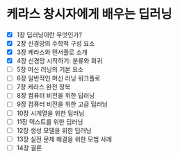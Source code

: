 # 케라스 창시자에게 배우는 딥러닝

- [X] 1장 딥러닝이란 무엇인가?
- [X] 2장 신경망의 수학적 구성 요소
- [X] 3장 케라스와 텐서플로 소개
- [X] 4장 신경망 시작하기: 분류와 회귀
- [ ] 5장 머신 러닝의 기본 요소
- [ ] 6장 일반적인 머신 러닝 워크플로
- [ ] 7장 케라스 완전 정복
- [ ] 8장 컴퓨터 비전을 위한 딥러닝
- [ ] 9장 컴퓨터 비전을 위한 고급 딥러닝
- [ ] 10장 시계열을 위한 딥러닝
- [ ] 11장 텍스트를 위한 딥러닝
- [ ] 12장 생성 모델을 위한 딥러닝
- [ ] 13장 실전 문제 해결을 위한 모범 사례
- [ ] 14장 결론
